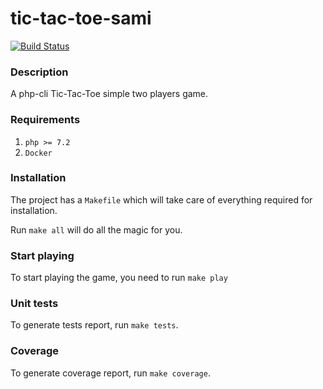 # tic-tac-toe-sami

[![Build Status](https://travis-ci.org/mnsami/tic-tac-toe.svg?branch=master)](https://travis-ci.org/mnsami/tic-tac-toe)

### Description

A php-cli Tic-Tac-Toe simple two players game.

### Requirements

1. `php >= 7.2`
2. `Docker`

### Installation

The project has a `Makefile` which will take care of everything required for installation.

Run `make all` will do all the magic for you.

### Start playing

To start playing the game, you need to run `make play`

### Unit tests

To generate tests report, run `make tests`.

### Coverage

To generate coverage report, run `make coverage`.

